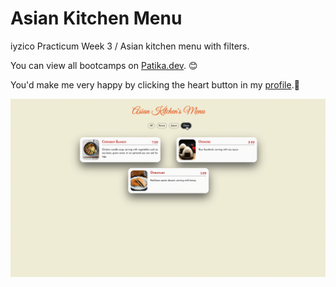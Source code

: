 # Asian Kitchen Menu

iyzico Practicum Week 3 / Asian kitchen menu with filters.

You can view all bootcamps on [Patika.dev](https://www.patika.dev/). 😊

You'd make me very happy by clicking the heart button in my [profile](https://app.patika.dev/duvainel).💙

![preview](https://github.com/duvainel/iyzico-practicum/blob/main/iyzico-week-3/asian-kitchen-menu/preview.gif?raw=true)
